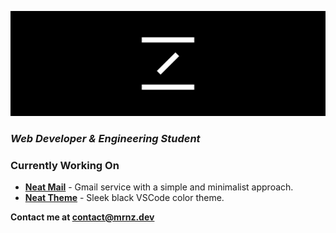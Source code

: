 ![mrnz Header Background](https://github.com/mrnzdev/mrnzdev/blob/main/mrnz-header.png)

### *Web Developer & Engineering Student*

### Currently Working On
- [**Neat Mail**](https://neatmail.xyz) - Gmail service with a simple and minimalist approach.
- [**Neat Theme**](https://marketplace.visualstudio.com/items?itemName=mrnzdev.neat-theme) - Sleek black VSCode color theme.

**Contact me at contact@mrnz.dev**
